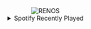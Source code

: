 <div align="center">
<picture>
    <source media="(prefers-color-scheme: dark)" srcset="https://i.ibb.co/ZMCZ52x/output-gif.gif">
    <source media="(prefers-color-scheme: light)" srcset="https://i.ibb.co/ZMCZ52x/output-gif.gif">
    <img alt="RENOS" src="https://i.ibb.co/ZMCZ52x/output-gif.gif">
</picture>
<details>
<summary>Spotify Recently Played</summary>
<img src="https://spotify-recently-played-readme.vercel.app/api?user=31d6d6zerc5ct6kck32na2ozsqf4&unique=1&width=400" alt="Spotify" />
</details>
</div>

<!-- Image deletion URL: https://ibb.co/5RV7mKL/d57c1cf6ee8a8557f50a8c9a23701190 -->